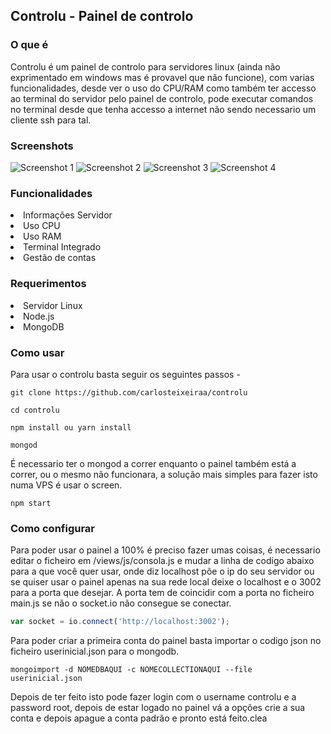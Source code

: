 ## Controlu - Painel de controlo

### O que é
Controlu é um painel de controlo para servidores linux (ainda não exprimentado em windows mas é provavel que não funcione), com varias funcionalidades, desde ver o uso do CPU/RAM como também ter accesso ao terminal do servidor pelo painel de controlo, pode executar comandos no terminal desde que tenha accesso a internet não sendo necessario um cliente ssh para tal.

### Screenshots
![Screenshot 1](https://i.imgur.com/faI3gEa.png)
![Screenshot 2](https://i.imgur.com/am5lqvQ.png)
![Screenshot 3](https://i.imgur.com/ZHUoWfX.png)
![Screenshot 4](https://i.imgur.com/ahUjlqO.png)

### Funcionalidades
<li>Informações Servidor</li>
<li>Uso CPU</li>
<li>Uso RAM</li>
<li>Terminal Integrado</li>
<li>Gestão de contas</li>

### Requerimentos
<li>Servidor Linux</li>
<li>Node.js</li>
<li>MongoDB</li>


### Como usar
Para usar o controlu basta seguir os seguintes passos - 

```
git clone https://github.com/carlosteixeiraa/controlu
```

```
cd controlu
```

```
npm install ou yarn install
```

```
mongod
```

É necessario ter o mongod a correr enquanto o painel também está a correr, ou o mesmo não funcionara, a solução mais simples para fazer isto numa VPS é usar o screen.

```
npm start
```

### Como configurar
Para poder usar o painel a 100% é preciso fazer umas coisas, é necessario editar o ficheiro em /views/js/consola.js e mudar a linha de codigo abaixo para a que você quer usar, onde diz localhost põe o ip do seu servidor ou se quiser usar o painel apenas na sua rede local deixe o localhost e o 3002 para a porta que desejar. A porta tem de coincidir com a porta no ficheiro main.js se não o socket.io não consegue se conectar.

```javascript
var socket = io.connect('http://localhost:3002');
```

Para poder criar a primeira conta do painel basta importar o codigo json no ficheiro userinicial.json para o mongodb.

```
mongoimport -d NOMEDBAQUI -c NOMECOLLECTIONAQUI --file userinicial.json
```

Depois de ter feito isto pode fazer login com o username controlu e a password root, depois de estar logado no painel vá a opções crie a sua conta e depois apague a conta padrão e pronto está feito.clea